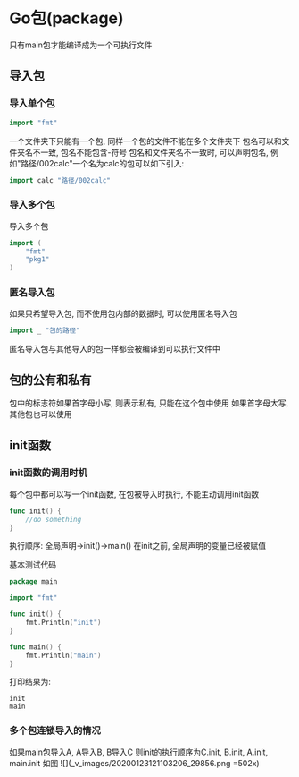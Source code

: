 # Go包(package)

只有main包才能编译成为一个可执行文件

## 导入包
### 导入单个包
``` go
import "fmt"
```
一个文件夹下只能有一个包, 同样一个包的文件不能在多个文件夹下
包名可以和文件夹名不一致, 包名不能包含-符号
包名和文件夹名不一致时, 可以声明包名, 例如"路径/002calc"一个名为calc的包可以如下引入:
``` go
import calc "路径/002calc"
```

### 导入多个包
导入多个包
``` go
import (
    "fmt"
    "pkg1"
)
```

### 匿名导入包
如果只希望导入包, 而不使用包内部的数据时, 可以使用匿名导入包
``` go
import _ "包的路径"
```
匿名导入包与其他导入的包一样都会被编译到可以执行文件中

## 包的公有和私有
包中的标志符如果首字母小写, 则表示私有, 只能在这个包中使用
如果首字母大写, 其他包也可以使用

## init函数
### init函数的调用时机
每个包中都可以写一个init函数, 在包被导入时执行, 不能主动调用init函数
``` go
func init() {
    //do something
}
```
执行顺序:
全局声明->init()->main()
在init之前, 全局声明的变量已经被赋值

基本测试代码
``` go
package main

import "fmt"

func init() {
	fmt.Println("init")
}

func main() {
	fmt.Println("main")
}
```
打印结果为:
```
init
main
```

### 多个包连锁导入的情况
如果main包导入A, A导入B, B导入C
则init的执行顺序为C.init, B.init, A.init, main.init
如图
![](_v_images/20200123121103206_29856.png =502x)